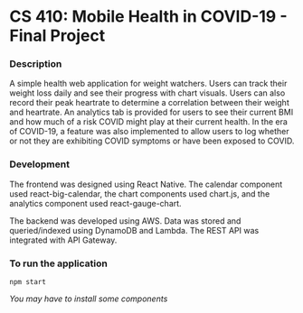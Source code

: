 # CS 410: Mobile Health in COVID-19 - Final Project 

### Description

A simple health web application for weight watchers. Users can track their weight loss daily and see their progress with chart visuals.
Users can also record their peak heartrate to determine a correlation between their weight and heartrate.
An analytics tab is provided for users to see their current BMI and how much of a risk COVID might play at their current health.
In the era of COVID-19, a feature was also implemented to allow users to log whether or not they are exhibiting COVID symptoms or have been exposed to COVID.

### Development

The frontend was designed using React Native. The calendar component used react-big-calendar, the chart components used chart.js, and the analytics component used react-gauge-chart.

The backend was developed using AWS. Data was stored and queried/indexed using DynamoDB and Lambda. The REST API was integrated with API Gateway.

### To run the application
```
npm start
```
*You may have to install some components*
